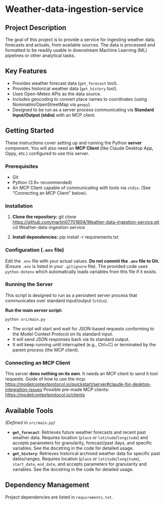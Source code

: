 # Weather-data-ingestion-service

## Project Description

The goal of this project is to provide a service for ingesting weather data, forecasts and actuals, from available sources. The data is processed and formatted to be readily usable in downstream Machine Learning (ML) pipelines or other analytical tasks.

## Key Features

*   Provides weather forecast data (`get_forecast` tool).
*   Provides historical weather data (`get_history` tool).
*   Uses Open-Meteo APIs as the data source.
*   Includes geocoding to convert place names to coordinates (using Nominatim/OpenStreetMap via `geopy`).
*   Designed to be run as a server process communicating via **Standard Input/Output (stdio)** with an MCP client.

## Getting Started

These instructions cover setting up and running the Python **server** component. You will also need an **MCP Client** (like Claude Desktop App, Oppy, etc.) configured to use this server.

### Prerequisites

*   Git
*   Python (3.9+ recommended)
*   An MCP Client capable of communicating with tools via `stdio`. (See "Connecting an MCP Client" below).

### Installation

1.  **Clone the repository:**
    git clone https://github.com/martin07701804/Weather-data-ingestion-service.git
    cd Weather-data-ingestion-service

2.  **Install dependencies:**
    pip install -r requirements.txt

### Configuration (`.env` file)

Edit the `.env` file with your actual values. **Do not commit the `.env` file to Git.** (Ensure `.env` is listed in your `.gitignore` file). The provided code uses `python-dotenv` which automatically loads variables from this file if it exists.

### Running the Server

This script is designed to run as a persistent server process that communicates over standard input/output (`stdio`).

**Run the main server script:**

    python src/main.py

*   The script will start and wait for JSON-based requests conforming to the Model Context Protocol on its standard input.
*   It will send JSON responses back via its standard output.
*   It will keep running until interrupted (e.g., Ctrl+C) or terminated by the parent process (the MCP client).

### Connecting an MCP Client

  This server **does nothing on its own**. It needs an MCP client to send it tool requests.
  Guide of how to use the mcp: https://modelcontextprotocol.io/quickstart/server#claude-for-desktop-integration-issues
  Possible pre-made MCP clients: https://modelcontextprotocol.io/clients
  
## Available Tools

*(Defined in `src/main.py`)*

*   **`get_forecast`**: Retrieves future weather forecasts and recent past weather data. Requires location (`place` or `latitude`/`longitude`) and accepts parameters for granularity, forecast/past days, and specific variables. See the docstring in the code for detailed usage.
*   **`get_history`**: Retrieves historical archived weather data for specific past dates/ranges. Requires location (`place` or `latitude`/`longitude`), `start_date`, `end_date`, and accepts parameters for granularity and variables. See the docstring in the code for detailed usage.

## Dependency Management

Project dependencies are listed in `requirements.txt`.


